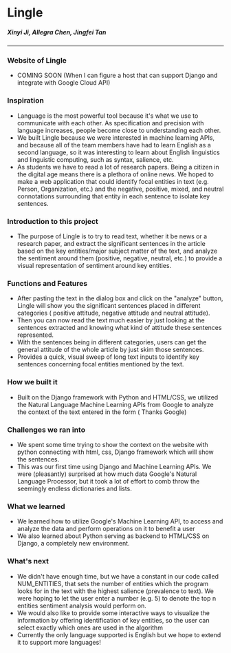 # Lingle
##### Xinyi Ji, Allegra Chen, Jingfei Tan
---
### Website of Lingle
- COMING SOON (When I can figure a host that can support Django and integrate with Google Cloud API)

### Inspiration
 - Language is the most powerful tool because it's what we use to communicate with each other. As specification and precision with language increases, people become close to understanding each other.
 - We built Lingle because we were interested in machine learning APIs, and because all of the team members have had to learn English as a second language, so it was interesting to learn about English linguistics and linguistic computing, such as syntax, salience, etc.
 - As students we have to read a lot of research papers. Being a citizen in the digital age means there is a plethora of online news. We hoped to make a web application that could identify focal entities in text (e.g. Person, Organization, etc.) and the negative, positive, mixed, and neutral connotations surrounding that entity in each sentence to isolate key sentences.

### Introduction to this project
  - The purpose of Lingle is to try to read text, whether it be news or a research paper, and extract the significant sentences in the article based on the key entities/major subject matter of the text, and analyze the sentiment around them (positive, negative, neutral, etc.) to provide a visual representation of sentiment around key entities.

### Functions and Features
 - After pasting the text in the dialog box and click on the "analyze" button, Lingle will show you the significant sentences placed in different categories ( positive attitude, negative attitude and neutral attitude). 
 - Then you can now read the text much easier by just looking at the sentences extracted and knowing what kind of attitude these sentences represented.
- With the sentences being in different categories, users can get the general attitude of the whole article by just skim those sentences.
- Provides a quick, visual sweep of long text inputs to identify key sentences concerning focal entities mentioned by the text.

### How we built it
 - Built on the Django framework with Python and HTML/CSS, we utilized the Natural Language Machine Learning APIs from Google to analyze the context of the text entered in the form ( Thanks Google)

### Challenges we ran into
 - We spent some time trying to show the context on the website with python connecting with html, css, Django framework which will show the sentences.
 - This was our first time using Django and Machine Learning APIs. We were (pleasantly) surprised at how much data Google's Natural Language Processor, but it took a lot of effort to comb throw the seemingly endless dictionaries and lists. 

### What we learned
 - We learned how to utilize Google's Machine Learning API, to access and analyze the data and perform operations on it to benefit a user
 - We also learned about Python serving as backend to HTML/CSS on Django, a completely new environment. 

### What's next
 - We didn't have enough time, but we have a constant in our code called NUM_ENTITIES, that sets the number of entities which the program looks for in the text with the highest salience (prevalence to text). We were hoping to let the user enter a number (e.g. 5) to denote the top n entities sentiment analysis would perform on.
 - We would also like to provide some interactive ways to visualize the information by offering identification of key entities, so the user can select exactly which ones are used in the algorithm
 - Currently the only language supported is English but we hope to extend it to support more languages!
